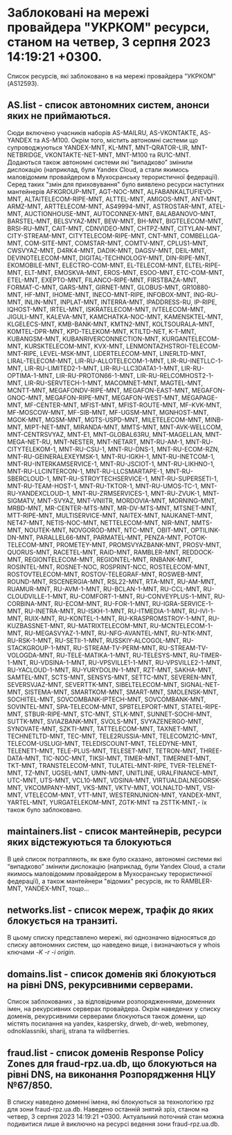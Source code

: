 # Заблоковані на мережі провайдера "УКРКОМ" ресурси, станом на четвер, 3 серпня 2023 14:19:21 +0300.
Список ресурсів, які заблоковано в на мережі провайдера "УКРКОМ" (AS12593).

## <b>AS.list</b> - список автономних систем, анонси яких не приймаються.

Сюди включено учасників наборів AS-MAILRU, AS-VKONTAKTE, AS-YANDEX та
AS-M100. Окрім того, містить автономні системи що супроводжуються
YANDEX-MNT, KL-MNT, MNT-QRATOR-LIR, MNT-NETBRIDGE, VKONTAKTE-NET-MNT,
MNT-M100 та RU1C-MNT. Додаються також автономні системи які “випадково”
змінили дислокацію (наприклад, були Yandex Cloud, а стали якимось
маловідомим провайдером в Мухосранську терористичної федерації). Серед
таких "змін для приховування" було виявлено ресурси наступних мантейнерів
AFKGROUP-MNT, AGT-NOC-MNT, ALFABANKALTUFIEVO-MNT, ALTAITELECOM-RIPE-MNT, ALTTEL-MNT, AMIGOS-MNT, ANT-MNT, ARMZ-MNT, ARTTELECOM-MNT, AS49994-MNT, ASTROSTAR-MNT, ATEL-MNT, AUCTIONHOUSE-MNT, AUTOCONNEX-MNT, BALABANOVO-MNT, BARSTEL-MNT, BELSVYAZ-MNT, BEW-MNT, BH-MNT, BIGTELECOM-MNT, BRSI-RU-MNT, CAIT-MNT, CDNVIDEO-MNT, CHTPZ-MNT, CITYLAN-MNT, CITY-STREAM-MNT, CITYTELECOM-RIPE-MNT, CNT-MNT, COMBELLGA-MNT, COM-SITE-MNT, COMSTAR-MNT, COMTV-MNT, CPLUS1-MNT, CWSVYAZ-MNT, D4RK4-MNT, DADIK-MNT, DAGSV-MNT, DEIL-MNT, DEVINOTELECOM-MNT, DIGITAL-TECHNOLOGY-MNT, DIN-RIPE-MNT, EKOMOBILE-MNT, ELECTRO-COM-MNT, EL-TELECOM-MNT, ELTEL-RIPE-MNT, ELT-MNT, EMOSKVA-MNT, EROS-MNT, ESOO-MNT, ETC-COM-MNT, ETEL-MNT, EXEPTO-MNT, FILANCO-RIPE-MNT, FIRSTBAZA-MNT, FORMAT-C-MNT, GARS-MNT, GIRNET-MNT, GLOBUS-MNT, GR10880-MNT, HF-MNT, IHOME-MNT, INECO-MNT-RIPE, INFOBOX-MNT, ING-RU-MNT, INLIN-MNT, INPLAT-MNT, INTERRA-MNT, IPADDRESS-RU, IP-RIPE, IQHOST-MNT, IRTEL-MNT, ISKRATELECOM-MNT, IVTELECOM-MNT, JIGULI-MNT, KALEVA-MNT, KAMCHATKA-NOC-MNT, KAMENSKTEL-MNT, KLGELECS-MNT, KMB-BANK-MNT, KMTN2-MNT, KOLTSOURALA-MNT, KOMTEL-DPR-MNT, KPD-TELEKOM-MNT, KTILTD-NET, K-T-MNT, KUBANGSM-MNT, KUBANRIVERCONNECTION-MNT, KURGANTELECOM-MNT, KURSKTELECOM-MNT, KVX-MNT, LENMONTAZHSTROI-TELECOM-MNT-RIPE, LEVEL-MSK-MNT, LIDERTELECOM-MNT, LINERLTD-MNT, LIRAL-TELECOM-MNT, LIR-RU-ALLOTELECOM-1-MNT, LIR-RU-INETLLC-1-MNT, LIR-RU-LIMITED2-1-MNT, LIR-RU-LLC3DATA1-1-MNT, LIR-RU-OPTIMA-1-MNT, LIR-RU-PROTON66-1-MNT, LIR-RU-RELCOMHOST2-1-MNT, LIR-RU-SERVTECH-1-MNT, MACOMNET-MNT, MAGTEL-MNT, MCNTT-MNT, MEGAFONDV-RIPE-MNT, MEGAFON-EAST-MNT, MEGAFON-GNOC-MNT, MEGAFON-RIPE-MNT, MEGAFON-WEST-MNT, MEGAPAGE-MNT, MF-CENTER-MNT, MFIST-MNT, MFIST-ROUTE-MNT, MF-KVK-MNT, MF-MOSCOW-MNT, MF-SIB-MNT, MF-UGSM-MNT, MGNHOST-MNT, MGOK-MNT, MGSM-MNT, MGTS-USPD-MNT, MILETELECOM-MNT, MINB-MNT, MIPT-NET-MNT, MIRANDA-MNT, MMTS-MNT, MNT-AVK-WELLCOM, MNT-CENTRSVYAZ, MNT-E1, MNT-GLOBAL63RU, MNT-MAGELLAN, MNT-MEGA-NET-RU, MNT-NESTER, MNT-NETART, MNT-RU-AM-1, MNT-RU-CITYTELEKOM-1, MNT-RU-CSU-1, MNT-RU-DNS-1, MNT-RU-ECOM-RZN, MNT-RU-GEINERALEXEYMSK-1, MNT-RU-IGKH-1, MNT-RU-INETCOM-1, MNT-RU-INTERKAMSERVICE-1, MNT-RU-JSCIOT-1, MNT-RU-LIKHNO-1, MNT-RU-LLCINTERCON-1, MNT-RU-LLCSMARTAPE-1, MNT-RU-SBERCLOUD-1, MNT-RU-STROYTECHSERVICE-1, MNT-RU-SUPERSETI-1, MNT-RU-TEAM-HOST-1, MNT-RU-TKTOR-1, MNT-RU-UMOS-TC-1, MNT-RU-YANDEXCLOUD-1, MNT-RU-ZRMSERVICES-1, MNT-RU-ZVUK-1, MNT-SIGMATV, MNT-SVYAZ, MNT-VNIITR, MORDOVIA-MNT, MORNING-MNT, MRBD-MNT, MR-CENTER-MTS-MNT, MR-DV-MTS-MNT, MTSNET-MNT, MTT-RIPE-MNT, MULTISERVICE-MNT, NAITEX-MNT, NAUKANET-MNT, NET47-MNT, NETIS-NOC-MNT, NETTELECOM-MNT, NIR-MNT, NMTS-MNT, NOUTEK-MNT, NOVGOROD-MNT, NTC-MNT, OBIT-MNT, OPTILINK-DN-MNT, PARALLEL66-MNT, PARMATEL-MNT, PENZA-MNT, POTOK-TELECOM-MNT, PROMETEY-MNT, PROMSVYAZBANK-MNT, PROSV-MNT, QUORUS-MNT, RACETEL-MNT, RAID-MNT, RAMBLER-MNT, REDDOCK-MNT, REGIONTELECOM-MNT, REGIONTEL-MNT, RNBANK-MNT, ROSINTEL-MNT, ROSNET-NOC, ROSPRINT-NCC, ROSTELECOM-MNT, ROSTOVTELECOM-MNT, ROSTOV-TELEGRAF-MNT, ROSWEB-MNT, ROUND-MNT, RSCENERGIA-MNT, RSL22-MNT, RTA-MNT, RU-AM-MNT, RUAMUR-MNT, RU-AVM-1-MNT, RU-BCLAN-1-MNT, RU-CCL-MNT, RU-CLOUDVILLE-1-MNT, RU-COMFORT-1-MNT, RU-CONVEYPLUS-1-MNT, RU-CORBINA-MNT, RU-ECOM-MNT, RU-FOR-1-MNT, RU-IGRA-SERVICE-1-MNT, RU-INETRA-MNT, RU-ISKH-1-MNT, RU-ITMEDIA-1-MNT, RU-IVI-1-MNT, RUIX-MNT, RU-KONTEL-1-MNT, RU-KRASPROMSTROY-1-MNT, RU-KUZBASSNET-MNT, RU-MATRIXTELECOM-MNT, RU-MCNTELECOM-1-MNT, RU-MEGASVYAZ-1-MNT, RU-NFG-AVANTEL-MNT, RU-NTK-MNT, RU-RSK-1-MNT, RU-SETII-1-MNT, RUSSKIY-ALCOGOL-MNT, RU-STACKGROUP-1-MNT, RU-STREAM-TV-PERM-MNT, RU-STREAM-TV-VOLOGDA-MNT, RU-TELE-MATIKA-1-MNT, RU-TELESYS-MNT, RU-TIMER-1-MNT, RU-VDSINA-1-MNT, RU-VPSVILLE1-1-MNT, RU-VPSVILLE2-1-MNT, RU-YACLOUD-1-MNT, RU-YURYDOLIN-1-MNT, RZT-MNT, SAKHA-MNT, SAMTEL-MNT, SCTS-MNT, SENSYS-MNT, SETTC-MNT, SEVEREN-MNT, SEVERSVJAZ-MNT, SEVERTTK-MNT, SIBELTELECOM-MNT, SIGNAL-NET-MNT, SISTEMA-MNT, SMARTKOM-MNT, SMART-MNT, SMOLENSK-MNT, SOCHITEL-MNT, SOVCOMBANK-IPTECH-MNT, SOVCOMBANK-MNT, SOVINTEL-MNT, SPA-TELECOM-MNT, SPBTELEPORT-MNT, STATEL-RIPE-MNT, STBUR-RIPE-MNT, STC-MNT, STLK-MNT, SUNNET-SOCHI-MNT, SUTTK-MNT, SVIAZBANK-MNT, SVOLS-MNT, SVYAZENERGO-MNT, SYNOVATE-MNT, SZKTI-MNT, TATTELECOM-MNT, TAXNET-MNT, TECHNETLTD-MNT, TEC-MNT, TELE2RUSSIA-MNT, TELECOM21C-MNT, TELECOM-USLUGI-MNT, TELEDISCOUNT-MNT, TELEDYNE-MNT, TELENET1-MNT, TELE-PLUS-MNT, TELESET-MNT, TETRON-MNT, THREE-DATA-MNT, TIC-NOC-MNT, TIKSI-MNT, TIMER-MNT, TIMERNET-MNT, TKT-MNT, TRANSTELECOM-MNT, TULATEL-MNT-RIPE, TVER-TELENET-MNT, TZ-MNT, UGSEL-MNT, UMN-MNT, UNITLINE, URALFINANCE-MNT, UTC-MNT, UTS-MNT, VCL10-MNT, VDSINA-MNT, VIRTUALDALNEGORSK-MNT, VKCOMPANY-MNT, VKS-MNT, VKTV-MNT, VOLNALTD-MNT, VSI-MNT, VTELECOM-MNT, VTT-MNT, WESTERNUNION-MNT, YANDEX-MNT, YARTEL-MNT, YURGATELEKOM-MNT, ZGTK-MNT та ZSTTK-MNT,- їх також було заблоковано.

## <b>maintainers.list</b> - список мантейнерів, ресурси яких відстежуються та блокуються

В цей список потрапляють, як вже було сказано, автономні системи які
“випадково” змінили дислокацію (наприклад, були Yandex Cloud, а стали
якимось маловідомим провайдером в Мухосранську терористичної федерації),
а також мантейнери "відомих" ресурсів, як то RAMBLER-MNT, YANDEX-MNT,
тощо…

## <b>networks.list</b> - cписок мереж, трафік до яких блокується на транзиті.

В цьому списку представлено мережі, які однозначно відносяться до списку
автономних систем, що наведено вище, і визначаються у whois ключами _-K
-r -i origin_.

## <b>domains.list</b> - список доменів які блокуються на рівні DNS, рекурсивними серверами. 

Список заблокованих , за відповідними розпорядженнями, доменних імен, на
рекурсивних серверах провайдера. Окрім наведених у списку доменів, 
рекурсивними серверами блокуються також домени, що містять посилання на
yandex, kaspersky, drweb, dr-web, webmoney, odnoklassniki, sharij, strana
та wildberries.

## <b>fraud.list</b> - список доменів Response Policy Zones для fraud-rpz.ua.db, що блокуються на рівні DNS, на виконання Розпорядження НЦУ №67/850.

В списку наведено доменні імена, які блокуються за технологією rpz для
зони fraud-rpz.ua.db.
Наведено останній знятий зріз, станом на четвер, 3 серпня 2023 14:19:21 +0300.
Актуальний поточний стан можна подивитися лише й виключно на ресурсі
ведення зони fraud-rpz.ua.db.

